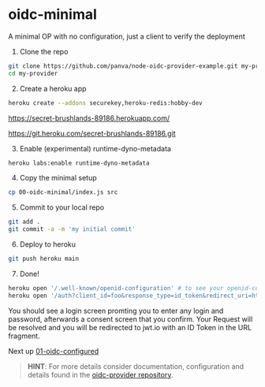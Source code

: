 # oidc-minimal

A minimal OP with no configuration, just a client to verify the deployment

1) Clone the repo  
```bash
git clone https://github.com/panva/node-oidc-provider-example.git my-provider
cd my-provider
```

2) Create a heroku app  
```bash
heroku create --addons securekey,heroku-redis:hobby-dev
```


https://secret-brushlands-89186.herokuapp.com/ 

https://git.heroku.com/secret-brushlands-89186.git


3) Enable (experimental) runtime-dyno-metadata
```bash
heroku labs:enable runtime-dyno-metadata
```

4) Copy the minimal setup  
```bash
cp 00-oidc-minimal/index.js src
```

5) Commit to your local repo  
```bash
git add .
git commit -a -m 'my initial commit'
```

6) Deploy to heroku  
```bash
git push heroku main
```

7) Done!  
```bash
heroku open '/.well-known/openid-configuration' # to see your openid-configuration  
heroku open '/auth?client_id=foo&response_type=id_token&redirect_uri=https%3A%2F%2Fjwt.io&scope=openid&nonce=foobar' # to start your first Authentication Request
```

You should see a login screen promting you to enter any login and password, afterwards a consent screen that you confirm. Your
Request will be resolved and you will be redirected to jwt.io with an ID Token in the URL fragment.

Next up [01-oidc-configured](../01-oidc-configured/README.md)

> **HINT**: For more details consider documentation, configuration and details found in the [oidc-provider repository](https://github.com/panva/node-oidc-provider).

